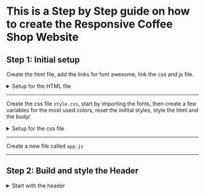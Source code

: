# This is a Step by Step guide on how to create the Responsive Coffee Shop Website

## Step 1: Initial setup

Create the html file, add the links for font awesome, link the css and js file.

<details>
  <summary>Setup for the HTML file</summary>

```html
<!DOCTYPE html>
<html lang="en">
  <head>
    <meta charset="UTF-8" />
    <meta name="viewport" content="width=device-width, initial-scale=1.0" />
    <!-- FONT AWESOME CDN LINK -->
    <link
      rel="stylesheet"
      href="https://cdnjs.cloudflare.com/ajax/libs/font-awesome/6.5.1/css/all.min.css"
    />
    <!-- CSS FILE LINK -->
    <link rel="stylesheet" href="./css/style.css" />
    <title>Responsive coffee shop Website</title>
  </head>

  <body>
    <!-- JS FILE LINK -->
    <script src="./js/app.js"></script>
  </body>
</html>
```

</details>

---

Create the css file `style.css`, start by importing the fonts, then create a few variables for the most used colors, reset the initital styles, style the html and the body/

<details>
  <summary>Setup for the css file</summary>

```css
@import url("https://fonts.googleapis.com/css2?family=Roboto+Mono:ital,wght@0,100..700;1,100..700&display=swap");

:root {
  --main-color: #d3ad7f;
  --black: #13131a;
  --bg: #010103;
  --white: #fff;
  --border: 0.1rem solid rgba(255, 255, 255, 0.3);
}

* {
  font-family: "Roboto Mono", monospace;
  margin: 0;
  padding: 0;
  box-sizing: border-box;
  outline: none;
  border: none;
  text-decoration: none;
  text-transform: capitalize;
  transition: 0.2s linear;
}

html {
  font-size: 62.5%;
  overflow-x: hidden;
  scroll-padding-top: 9rem;
  scroll-behavior: smooth;
}

html::-webkit-scrollbar {
  width: 0.8rem;
}

html::-webkit-scrollbar-track {
  background: transparent;
}

html::-webkit-scrollbar-thumb {
  background: var(--white);
  border-radius: 5rem;
}

body {
  background: var(--bg);
}
```

</details>

---

Create a new file called `app.js`

---

## Step 2: Build and style the Header

<details>
  <summary>Start with the header</summary>

```html
<!-- HEADER SECTION STARTS -->
<header class="header">
  <a href="#" class="logo">
    <img src="./images/logo.png" alt="website logo" />
  </a>

  <nav class="navbar">
    <a href="#home">home</a>
    <a href="#about">about</a>
    <a href="#menu">menu</a>
    <a href="#products">products</a>
    <a href="#review">review</a>
    <a href="#contact">contact</a>
    <a href="#blogs">blogs</a>
  </nav>

  <div class="icons">
    <div class="fas fa-search" id="search-btn"></div>
    <div class="fas fa-shopping-cart" id="cart-btn"></div>
    <div class="fas fa-bars" id="menu-btn"></div>
  </div>

  <div class="search-form">
    <input type="search" id="search-box" placeholder="search here..." />
    <label for="search-box" class="fas fa-search"></label>
  </div>

  <div class="cart-items-container">
    <div class="cart-item">
      <span class="fas fa-times"></span>
      <img src="./images/menu-1.png" alt="" />
      <div class="content">
        <h3>cart item 01</h3>
        <div class="price">$15.99/-</div>
      </div>
    </div>
    <div class="cart-item">
      <span class="fas fa-times"></span>
      <img src="./images/menu-2.png" alt="" />
      <div class="content">
        <h3>cart item 02</h3>
        <div class="price">$15.99/-</div>
      </div>
    </div>
    <div class="cart-item">
      <span class="fas fa-times"></span>
      <img src="./images/menu-3.png" alt="" />
      <div class="content">
        <h3>cart item 03</h3>
        <div class="price">$15.99/-</div>
      </div>
    </div>
    <div class="cart-item">
      <span class="fas fa-times"></span>
      <img src="./images/menu-4.png" alt="" />
      <div class="content">
        <h3>cart item 04</h3>
        <div class="price">$15.99/-</div>
      </div>
    </div>
    <a href="#" class="btn">Checkout now</a>
  </div>
</header>
<!-- HEADER SECTION ENDS -->
```

</details>
